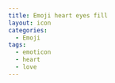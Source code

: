 ```yaml
---
title: Emoji heart eyes fill
layout: icon
categories:
  - Emoji
tags:
  - emoticon
  - heart
  - love
---
```

